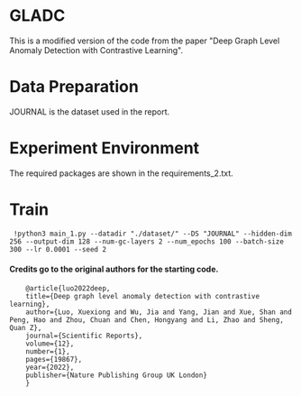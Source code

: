 # GLADC
This is a modified version of the code from the paper "Deep Graph Level Anomaly Detection with Contrastive Learning".
# Data Preparation
JOURNAL is the dataset used in the report.
# Experiment Environment 
The required packages are shown in the requirements_2.txt.
# Train 
     !python3 main_1.py --datadir "./dataset/" --DS "JOURNAL" --hidden-dim 256 --output-dim 128 --num-gc-layers 2 --num_epochs 100 --batch-size 300 --lr 0.0001 --seed 2
#### Credits go to the original authors for the starting code.
        @article{luo2022deep,
        title={Deep graph level anomaly detection with contrastive learning},
        author={Luo, Xuexiong and Wu, Jia and Yang, Jian and Xue, Shan and Peng, Hao and Zhou, Chuan and Chen, Hongyang and Li, Zhao and Sheng, Quan Z},
        journal={Scientific Reports},
        volume={12},
        number={1},
        pages={19867},
        year={2022},
        publisher={Nature Publishing Group UK London}
        }

